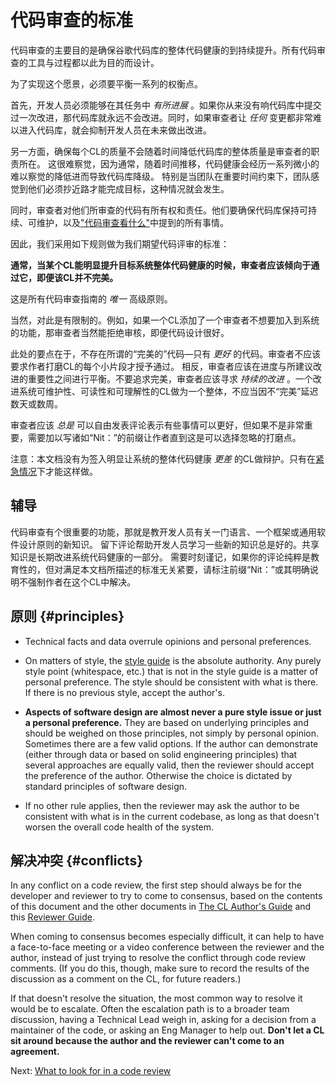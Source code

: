 # 代码审查的标准



代码审查的主要目的是确保谷歌代码库的整体代码健康的到持续提升。所有代码审查的工具与过程都以此为目的而设计。

为了实现这个愿景，必须要平衡一系列的权衡点。

首先，开发人员必须能够在其任务中 _有所进展_ 。如果你从来没有响代码库中提交过一次改进，那代码库就永远不会改进。同时，如果审查者让 _任何_ 变更都非常难以进入代码库，就会抑制开发人员在未来做出改进。

另一方面，确保每个CL的质量不会随着时间降低代码库的整体质量是审查者的职责所在。
这很难察觉，因为通常，随着时间推移，代码健康会经历一系列微小的难以察觉的降低进而导致代码库降级。
特别是当团队在重要时间约束下，团队感觉到他们必须抄近路才能完成目标，这种情况就会发生。

同时，审查者对他们所审查的代码有所有权和责任。他们要确保代码库保持可持续、可维护，以及["代码审查看什么"](looking-for.md)中提到的所有事情。

因此，我们采用如下规则做为我们期望代码评审的标准：

**通常，当某个CL能明显提升目标系统整体代码健康的时候，审查者应该倾向于通过它，即便该CL并不完美。**

这是所有代码审查指南的 _唯一_ 高级原则。

当然，对此是有限制的。例如，如果一个CL添加了一个审查者不想要加入到系统的功能，那审查者当然能拒绝审核，即便代码设计很好。

此处的要点在于，不存在所谓的“完美的”代码&mdash;只有 _更好_ 的代码。审查者不应该要求作者打磨CL的每个小片段才授予通过。
相反，审查者应该在进度与所建议改进的重要性之间进行平衡。不要追求完美，审查者应该寻求 _持续的改进_ 。一个改进系统可维护性、可读性和可理解性的CL做为一个整体，不应当因不“完美”延迟数天或数周。

审查者应该 _总是_ 可以自由发表评论表示有些事情可以更好，但如果不是非常重要，需要加以写诸如“Nit：”的前缀让作者直到这是可以选择忽略的打磨点。

注意：本文档没有为签入明显让系统的整体代码健康 _更差_ 的CL做辩护。只有在[紧急情况](../emergencies.md)下才能这样做。

## 辅导

代码审查有个很重要的功能，那就是教开发人员有关一门语言、一个框架或通用软件设计原则的新知识。
留下评论帮助开发人员学习一些新的知识总是好的。共享知识是长期改进系统代码健康的一部分。
需要时刻谨记，如果你的评论纯粹是教育性的，但对满足本文档所描述的标准无关紧要，请标注前缀“Nit：”或其明确说明不强制作者在这个CL中解决。

## 原则 {#principles}

*   Technical facts and data overrule opinions and personal preferences.

*   On matters of style, the [style guide](http://google.github.io/styleguide/)
    is the absolute authority. Any purely style point (whitespace, etc.) that is
    not in the style guide is a matter of personal preference. The style should
    be consistent with what is there. If there is no previous style, accept the
    author's.

*   **Aspects of software design are almost never a pure style issue or just a
    personal preference.** They are based on underlying principles and should be
    weighed on those principles, not simply by personal opinion. Sometimes there
    are a few valid options. If the author can demonstrate (either through data
    or based on solid engineering principles) that several approaches are
    equally valid, then the reviewer should accept the preference of the author.
    Otherwise the choice is dictated by standard principles of software design.

*   If no other rule applies, then the reviewer may ask the author to be
    consistent with what is in the current codebase, as long as that doesn't
    worsen the overall code health of the system.

## 解决冲突 {#conflicts}

In any conflict on a code review, the first step should always be for the
developer and reviewer to try to come to consensus, based on the contents of
this document and the other documents in [The CL Author's Guide](../developer/)
and this [Reviewer Guide](index.md).

When coming to consensus becomes especially difficult, it can help to have a
face-to-face meeting or a video conference between the reviewer and the author, instead of
just trying to resolve the conflict through code review comments. (If you do
this, though, make sure to record the results of the discussion as a comment on
the CL, for future readers.)

If that doesn't resolve the situation, the most common way to resolve it would
be to escalate. Often the
escalation path is to a broader team discussion, having a Technical Lead weigh in, asking
for a decision from a maintainer of the code, or asking an Eng Manager to help
out. **Don't let a CL sit around because the author and the reviewer can't come
to an agreement.**

Next: [What to look for in a code review](looking-for.md)
